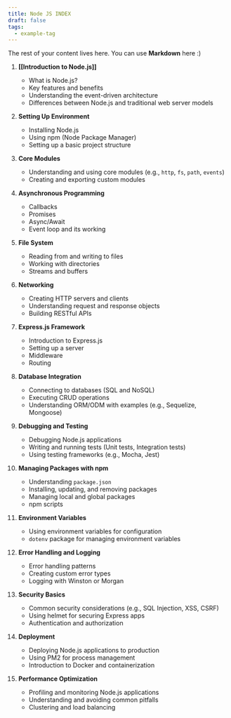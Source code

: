 ```yaml
---
title: Node JS INDEX
draft: false
tags:
  - example-tag
---
```

 
The rest of your content lives here. You can use **Markdown** here :)
1. **[[Introduction to Node.js]]**
    
    - What is Node.js?
    - Key features and benefits
    - Understanding the event-driven architecture
    - Differences between Node.js and traditional web server models
2. **Setting Up Environment**
    
    - Installing Node.js
    - Using npm (Node Package Manager)
    - Setting up a basic project structure
3. **Core Modules**
    
    - Understanding and using core modules (e.g., `http`, `fs`, `path`, `events`)
    - Creating and exporting custom modules
4. **Asynchronous Programming**
    
    - Callbacks
    - Promises
    - Async/Await
    - Event loop and its working
5. **File System**
    
    - Reading from and writing to files
    - Working with directories
    - Streams and buffers
6. **Networking**
    
    - Creating HTTP servers and clients
    - Understanding request and response objects
    - Building RESTful APIs
7. **Express.js Framework**
    
    - Introduction to Express.js
    - Setting up a server
    - Middleware
    - Routing
8. **Database Integration**
    
    - Connecting to databases (SQL and NoSQL)
    - Executing CRUD operations
    - Understanding ORM/ODM with examples (e.g., Sequelize, Mongoose)
9. **Debugging and Testing**
    
    - Debugging Node.js applications
    - Writing and running tests (Unit tests, Integration tests)
    - Using testing frameworks (e.g., Mocha, Jest)
10. **Managing Packages with npm**
    
    - Understanding `package.json`
    - Installing, updating, and removing packages
    - Managing local and global packages
    - npm scripts
11. **Environment Variables**
    
    - Using environment variables for configuration
    - `dotenv` package for managing environment variables
12. **Error Handling and Logging**
    
    - Error handling patterns
    - Creating custom error types
    - Logging with Winston or Morgan
13. **Security Basics**
    
    - Common security considerations (e.g., SQL Injection, XSS, CSRF)
    - Using helmet for securing Express apps
    - Authentication and authorization
14. **Deployment**
    
    - Deploying Node.js applications to production
    - Using PM2 for process management
    - Introduction to Docker and containerization
15. **Performance Optimization**
    
    - Profiling and monitoring Node.js applications
    - Understanding and avoiding common pitfalls
    - Clustering and load balancing